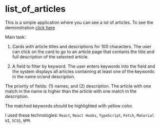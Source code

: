 # list_of_articles

This is a simple application where you can see a lot of articles.
To see the demonstration [click here](https://saharij.github.io/list_of_articles/)

Main task:
1. Cards with article titles and descriptions for 100 characters. The user can click on the card to go to an article page that contains the title and full description of the selected article.

2. A field to filter by keyword. The user enters keywords into the field and the system displays all articles containing at least one of the keywords in the name or/and description.

The priority of fields: (1) names; and (2) description. The article with one match in the name is higher than the article with one match in the description.

The matched keywords should be highlighted with yellow color.

I used these technologies: `React`, `React Hooks`, `TypeScript`, `Fetch`, `Material UI`, `SCSS`, `NPM`.
